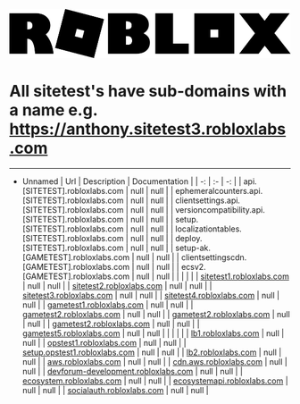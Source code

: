 ![](https://github.com/NoTwistedHere/Storage/blob/main/Images/Roblox_Logo.png)

# All sitetest's have sub-domains with a name e.g. https://anthony.sitetest3.robloxlabs.com

<hr/>

* Unnamed
    | Url | Description | Documentation |
    | -: | :- | -: |
    | api.[SITETEST].robloxlabs.com | null | null |
    | ephemeralcounters.api.[SITETEST].robloxlabs.com | null | null |
    | clientsettings.api.[SITETEST].robloxlabs.com | null | null |
    | versioncompatibility.api.[SITETEST].robloxlabs.com | null | null |
    | setup.[SITETEST].robloxlabs.com | null | null |
    | localizationtables.[SITETEST].robloxlabs.com | null | null |
    | deploy.[SITETEST].robloxlabs.com | null | null |
    | setup-ak.[GAMETEST].robloxlabs.com | null | null |
    | clientsettingscdn.[GAMETEST].robloxlabs.com | null | null |
    | ecsv2.[GAMETEST].robloxlabs.com | null | null |
    |  |  |  |
    | [sitetest1.robloxlabs.com](https://sitetest1.robloxlabs.com) | null | null |
    | [sitetest2.robloxlabs.com](https://sitetest2.robloxlabs.com) | null | null |
    | [sitetest3.robloxlabs.com](https://sitetest3.robloxlabs.com) | null | null |
    | [sitetest4.robloxlabs.com](https://sitetest4.robloxlabs.com) | null | null |
    | [gametest1.robloxlabs.com](https://gametest1.robloxlabs.com) | null | null |
    | [gametest2.robloxlabs.com](https://gametest2.robloxlabs.com) | null | null |
    | [gametest2.robloxlabs.com](https://gametest3.robloxlabs.com) | null | null |
    | [gametest2.robloxlabs.com](https://gametest4.robloxlabs.com) | null | null |
    | [gametest5.robloxlabs.com](https://gametest5.robloxlabs.com) | null | null |
    |  |  |  |
    | [lb1.robloxlabs.com](https://lb1.robloxlabs.com) | null | null |
    | [opstest1.robloxlabs.com](https://opstest1.robloxlabs.com) | null | null |
    | [setup.opstest1.robloxlabs.com](https://setup.opstest1.robloxlabs.com) | null | null |
    | [lb2.robloxlabs.com](https://lb2.robloxlabs.com) | null | null |
    | [aws.robloxlabs.com](https://aws.robloxlabs.com) | null | null |
    | [cdn.aws.robloxlabs.com](https://cdn.aws.robloxlabs.com) | null | null |
    | [devforum-development.robloxlabs.com](https://devforum-development.robloxlabs.com) | null | null |
    | [ecosystem.robloxlabs.com](https://ecosystem.robloxlabs.com/) | null | null |
    | [ecosystemapi.robloxlabs.com](https://ecosystemapi.robloxlabs.com/) | null | null |
    | [socialauth.robloxlabs.com](https://socialauth.robloxlabs.com) | null | null |
